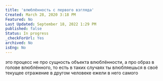 ```yaml
---
title: 'влюблённость с первого взгляда'
Created: March 28, 2020 3:18 PM
Featured: No
Last Updated: September 18, 2022 1:29 PM
published: false
Status: In progress
_checkForUrl: Yes
archived: No
isEng: No
---
```


это процесс не про сущность объекта влюблённости, а про образ в голове влюблённого, то есть в таких случаях ты влюбляешься в своё текущее отражение в другом человеке ежели в него самого